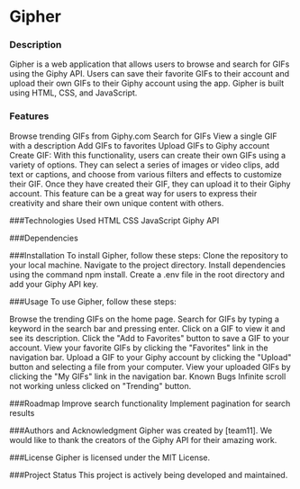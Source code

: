 
# Gipher

### Description
Gipher is a web application that allows users to browse and search for GIFs using the Giphy API. Users can save their favorite GIFs to their account and upload their own GIFs to their Giphy account using the app. Gipher is built using HTML, CSS, and JavaScript.

### Features
Browse trending GIFs from Giphy.com
Search for GIFs
View a single GIF with a description
Add GIFs to favorites
Upload GIFs to Giphy account
Create GIF: With this functionality, users can create their own GIFs using a variety of options. They can select a series of images or video clips, add text or captions, and choose from various filters and effects to customize their GIF. Once they have created their GIF, they can upload it to their Giphy account.
This feature can be a great way for users to express their creativity and share their own unique content with others.


###Technologies Used
HTML
CSS
JavaScript
Giphy API

###Dependencies



###Installation
To install Gipher, follow these steps:
Clone the repository to your local machine.
Navigate to the project directory.
Install dependencies using the command npm install.
Create a .env file in the root directory and add your Giphy API key.


###Usage
To use Gipher, follow these steps:

Browse the trending GIFs on the home page.
Search for GIFs by typing a keyword in the search bar and pressing enter.
Click on a GIF to view it and see its description.
Click the "Add to Favorites" button to save a GIF to your account.
View your favorite GIFs by clicking the "Favorites" link in the navigation bar.
Upload a GIF to your Giphy account by clicking the "Upload" button and selecting a file from your computer.
View your uploaded GIFs by clicking the "My GIFs" link in the navigation bar.
Known Bugs
Infinite scroll not working unless clicked on "Trending" button.

###Roadmap
Improve search functionality
Implement pagination for search results


###Authors and Acknowledgment
Gipher was created by [team11]. We would like to thank the creators of the Giphy API for their amazing work.

###License
Gipher is licensed under the MIT License.

###Project Status
This project is actively being developed and maintained.